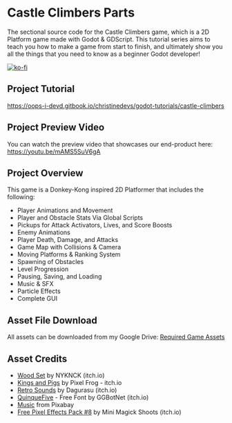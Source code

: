 # Castle Climbers Parts
The sectional source code for the Castle Climbers game, which is a 2D Platform game made with Godot & GDScript. This tutorial series aims to teach you how to make a game from start to finish, and ultimately show you all the things that you need to know as a beginner Godot developer!

[![ko-fi](https://ko-fi.com/img/githubbutton_sm.svg)](https://ko-fi.com/J3J2LP2U5)

## Project Tutorial
https://oops-i-devd.gitbook.io/christinedevs/godot-tutorials/castle-climbers

## Project Preview Video
You can watch the preview video that showcases our end-product here: https://youtu.be/mAMS5SuV6gA

## Project Overview
This game is a Donkey-Kong inspired 2D Platformer that includes the following:
-	Player Animations and Movement 
-	Player and Obstacle Stats Via Global Scripts
-	Pickups for Attack Activators, Lives, and Score Boosts
-	Enemy Animations
-	Player Death, Damage, and Attacks
-	Game Map with Collisions & Camera
-	Moving Platforms & Ranking System 
-	Spawning of Obstacles
-	Level Progression
-	Pausing, Saving, and Loading
-	Music & SFX
-	Particle Effects
-	Complete GUI

## Asset File Download
All assets can be downloaded from my Google Drive:
[Required Game Assets](https://drive.google.com/file/d/1vykUcubag43wx7OqTneKxXPITP2nNssc/view?usp=sharing)

## Asset Credits
- [Wood Set](https://nyknck.itch.io/wood-set) by NYKNCK (itch.io)
- [Kings and Pigs](https://pixelfrog-assets.itch.io/kings-and-pigs) by Pixel Frog - itch.io
- [Retro Sounds](https://dagurasusketch.itch.io/retrosounds) by Dagurasu (itch.io)
- [QuinqueFive](https://ggbot.itch.io/quinquefive-font) - Free Font by GGBotNet (itch.io)
- [Music](https://pixabay.com/sound-effects/search/fantasy/) from Pixabay
- [Free Pixel Effects Pack #8](https://xyezawr.itch.io/free-pixel-effects-pack8) by Mini Magick Shoots (itch.io)



